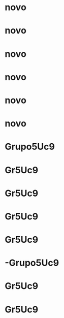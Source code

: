 # novo
# novo
# novo
# novo
# novo
# novo
# Grupo5Uc9
# Gr5Uc9
# Gr5Uc9
# Gr5Uc9
# Gr5Uc9
# -Grupo5Uc9
# Gr5Uc9
# Gr5Uc9
